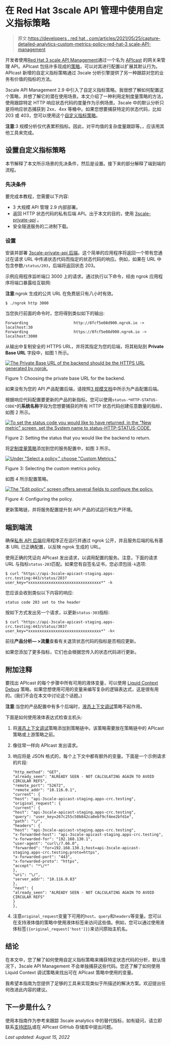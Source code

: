 # 在 Red Hat 3scale API 管理中使用自定义指标策略

> 原文:[https://developers . red hat . com/articles/2021/05/25/capture-detailed-analytics-custom-metrics-policy-red-hat-3 scale-API-management](https://developers.redhat.com/articles/2021/05/25/capture-detailed-analytics-custom-metrics-policy-red-hat-3scale-api-management)

开发者使用[Red Hat 3 scale API Management](/products/3scale/overview)通过一个名为 [APIcast](https://access.redhat.com/documentation/en-us/red_hat_3scale_api_management/2.3/html/deployment_options/apicast-overview) 的网关来管理 API。APIcast 包括许多现成的[策略](https://access.redhat.com/documentation/en-us/red_hat_3scale_api_management/2.9/html/administering_the_api_gateway/apicast_policies#standard-policies)，可以对其进行配置以扩展其默认行为。APIcast 新增的自定义指标策略通过 3scale 分析引擎提供了另一种跟踪对您的业务有价值的指标的方法。

3scale API Management 2.9 中引入了自定义指标策略。我很想了解如何配置这个策略，并想了解它的潜在使用场景。本文介绍了一种利用定制度量策略的方法，使用跟踪特定 HTTP 响应状态代码的度量作为示例场景。3scale 中的默认分析只是将响应状态捕获到 2xx、4xx 等桶中。如果您想要捕获特定的状态代码，比如 203 或 403，您可以使用这个[自定义指标策略](https://access.redhat.com/documentation/en-us/red_hat_3scale_api_management/2.9/html/administering_the_api_gateway/apicast_policies#custom-metrics)。

**注意**:3 规模分析仅代表累积指标。因此，对平均值的复杂度量跟踪等。，应该用其他工具来完成。

## 设置自定义指标策略

本节解释了本文所示场景的先决条件，然后是设置。接下来的部分解释了端到端的流程。

### 先决条件

要完成本教程，您需要以下内容:

*   3 大规模 API 管理 2.9 内部部署。
*   返回 HTTP 状态代码的私有后端 API。出于本文的目的，使用 [3scale-private-api](https://github.com/chamalabey/3scale-private-api) 。
*   安全隧道服务的二进制下载。

### 设置

安装并部署 [3scale-private-api 后端](https://github.com/chamalabey/3scale-private-api/blob/master/README.md)。这个简单的应用程序将返回一个带有您通过在请求 URL 中传递状态代码而指定的状态代码的响应。例如，如果在 URL 中包含参数`/status/203`，后端将返回状态 203。

示例应用程序监听端口 3000 上的请求。通过执行以下命令，经由 ngrok 应用程序将端口暴露给互联网:

**注意**:ngrok 生成的公共 URL 在免费层只有八小时有效。

```
$ ./ngrok http 3000
```

当您执行前面的命令时，您将得到类似如下的输出:

```
Forwarding                    http://8fcf5e08d900.ngrok.io -> localhost:30
Forwarding                    https://8fcf5e08d900.ngrok.io -> localhost:3000
```

从输出中复制安全的 HTTPS URL，并将其指定为您的后端，将其粘贴到 **Private Base URL** 字段中，如图 1 所示。

[![The Private Base URL of the backend should be the HTTPS URL generated by ngrok.](../Images/bf260374bd9cae423ee3e475214a2389.png "image2")](/sites/default/files/blog/2021/01/image2.png)

Figure 1: Choosing the private base URL for the backend.

如果没有为您的 API 产品配置后端，请按照[3 规模文档](https://access.redhat.com/documentation/en-us/red_hat_3scale_api_management/2.9/html/getting_started/first-steps#adding-backends-product)中所示为产品配置后端。

根据响应代码配置要更新的产品的新指标。您可以使用`status-*HTTP-STATUS-CODE*`的**系统名称**字段为您想要捕获的所有 HTTP 状态代码创建任意数量的指标，如图 2 所示。

[![To set the status code you would like to have returned, in the &quot;New metric&quot; screen, set the System name to status-HTTP-STATUS-CODE.](../Images/23a15e87b9aec8cf7dca7a31917c0008.png "image6")](/sites/default/files/blog/2021/01/image6.png)

Figure 2: Setting the status that you would like the backend to return.

将[定制度量策略](https://access.redhat.com/documentation/en-us/red_hat_3scale_api_management/2.9/html/administering_the_api_gateway/apicast_policies#custom-metrics)添加到您的服务配置中，如图 3 所示。

[![Under &quot;Select a policy,&quot; choose &quot;Custom Metrics.&quot;](../Images/6757c18b391c68d374aa7a23a34aa2e8.png "image7")](/sites/default/files/blog/2021/01/image7.png)

Figure 3: Selecting the custom metrics policy.

如图 4 所示配置策略。

[![The &quot;Edit policy&quot; screen offers several fields to configure the policy.](../Images/21fa73f42d7459a7f350b11a41ab6965.png "image3")](/sites/default/files/blog/2021/01/image3.png)

Figure 4: Configuring the policy.

更新策略链，并将服务配置提升到 API 产品的试运行和生产环境。

## 端到端流

确保[私有 API 后端](https://github.com/chamalabey/3scale-private-api/blob/master/README.md)应用程序正在运行并通过 ngrok 公开，并且服务后端的私有基本 URL 已正确配置，以反映 ngrok 生成的 URL。

使用正确的凭证向 APIcast 发出请求，以调用配置的服务。注意，下面的请求 URL 与指标`status-203`匹配。如果您有自签名证书，您必须包括`-k`选项:

```
$ curl "https://api-3scale-apicast-staging.apps-crc.testing:443/status/203?user_key=*xxxxxxxxxxxxxxxxxxxxxxxxxxxxxxxx*" -k
```

您应该会收到类似以下内容的响应:

```
status code 203 set to the header
```

按如下方式发出另一个请求，以更新`status-303`指标:

```
$ curl "https://api-3scale-apicast-staging.apps-crc.testing:443/status/303?user_key=*xxxxxxxxxxxxxxxxxxxxxxxxxxxxxxxx*" -k<
```

前往**产品分析— >流量**查看有关退货状态代码的指标是否相应更新。

如果您添加了更多指标，它们也会根据您传入的状态代码进行更新。

## 附加注释

要找出 APIcast 的每个步骤中所有可用的液体变量，可以使用 [Liquid Context Debug](https://access.redhat.com/documentation/en-us/red_hat_3scale_api_management/2.8/html/administering_the_api_gateway/apicast_policies#liquid_context_debug) 策略。如果您想使用可用的变量来编写复杂的逻辑表达式，这是很有用的。(我们不会在本文中讨论这个话题。)

**注意**:当您的产品配置中有多个后端时，[液态上下文调试](https://access.redhat.com/documentation/en-us/red_hat_3scale_api_management/2.8/html/administering_the_api_gateway/apicast_policies#liquid_context_debug)策略不起作用。

下面是如何使用液体表达式检查主机头:

1.  将[液态上下文调试](https://access.redhat.com/documentation/en-us/red_hat_3scale_api_management/2.8/html/administering_the_api_gateway/apicast_policies#liquid_context_debug)策略添加到策略链中。该策略需要放在策略链中的 APIcast 策略或上游策略之前。
2.  像往常一样向 APIcast 发出请求。
3.  响应将是 JSON 格式的，每个上下文中都有额外的变量。下面是一个示例请求的片段:

    ```
    "http_method": "GET",
    "already_seen": "ALREADY SEEN - NOT CALCULATING AGAIN TO AVOID CIRCULAR REFS",
    "remote_port": "52672",
    "remote_addr": "10.116.0.1",
    "current": {
    "host": "api-3scale-apicast-staging.apps-crc.testing",
    "original_request": {
    "current": {
    "host": "api-3scale-apicast-staging.apps-crc.testing",
    "query": "user_key=267c255c50b842ca0ebf9cf4ee2bfd1e",
    "path": "\/",
    "headers": {
    "host": "api-3scale-apicast-staging.apps-crc.testing",
    "x-forwarded-host": "api-3scale-apicast-staging.apps-crc.testing",
    "x-forwarded-for": "192.168.130.1",
    "user-agent": "curl\/7.66.0",
    "forwarded": "for=192.168.130.1;host=api-3scale-apicast-staging.apps-crc.testing;proto=https",
    "x-forwarded-port": "443",
    "x-forwarded-proto": "https",
    "accept": "*\/*"
    },
    "uri": "\/",
    "server_addr": "10.116.0.83"
    },
    "next": {
    "already_seen": "ALREADY SEEN - NOT CALCULATING AGAIN TO AVOID CIRCULAR REFS"
    }
    },

    ```

4.  注意`original_request`变量下可用的`host`、`query`和`headers`等变量。您可以在支持液体值的策略中使用液体标签来访问这些值。例如，您可以通过使用液体标签`{{original_request['host']}}`来访问原始主机名。

## 结论

在本文中，您了解了如何使用自定义指标策略来捕获特定状态代码的分析，默认情况下，3scale API Management 不会单独捕获这些代码。您还了解了如何使用 Liquid Context 调试策略来找出可在 APIcast 策略中使用的变量。

我希望本指南为您提供了足够的工具来实现类似于所描述的解决方案。欢迎提出任何改进此内容的建议。

## 下一步是什么？

使用本指南作为参考来跟踪 3scale analytics 中的替代指标，如有疑问，请立即联系[支持团队](https://access.redhat.com/support)或在 APIcast GitHub 存储库中提出问题。

*Last updated: August 15, 2022*